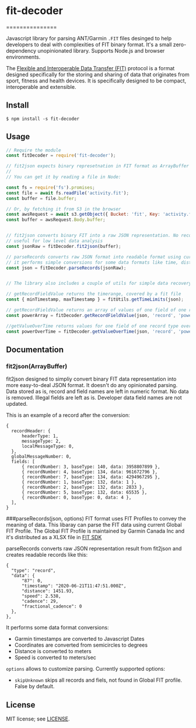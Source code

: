 # fit-decoder
===============

Javascript library for parsing ANT/Garmin `.FIT` files desinged to help developers to deal with complexities of FIT binary format. It's a small zero-dependency unopinionated library. 
Supports Node.js and browser environments.

The [Flexible and Interoperable Data Transfer (FIT)](https://developer.garmin.com/fit/protocol/) protocol is a format designed specifically for the storing and sharing of data that originates from sport, fitness and health devices. It is specifically designed to be compact, interoperable and extensible. 

## Install

```
$ npm install -s fit-decoder 
```

## Usage

```javascript
// Require the module
const fitDecoder = require('fit-decoder');

// fit2json expects binary represetnation in FIT format as ArrayBuffer
//
// You can get it by reading a file in Node:

const fs = require('fs').promises;
const file = await fs.readFile('activity.fit');
const buffer = file.buffer;

// Or, by fetching it from S3 in the browser
const awsRequest = await s3.getObject({ Bucket: 'fit', Key: 'activity.fit' }).promise();
const buffer = awsRequest.Body.buffer;


// fit2json converts binary FIT into a raw JSON representation. No record names, types or values are parsed.
// useful for low level data analysis
const jsonRaw = fitDecoder.fit2json(buffer);

// parseRecords converts raw JSON format into readable format using current Global FIT Profile (SDK 21.47.00)
// it performs simple conversions for some data formats like time, distance, coordinates.
const json = fitDecoder.parseRecords(jsonRaw);


// The library also includes a couple of utils for simple data recovery.

// getRecordFieldValue returns the timerange, covered by a fit file
const { minTimestamp, maxTimestamp } = fitUtils.getTimeLimits(json);

// getRecordFieldValue returns an array of values of one field of one record type
const powerArray = fitDecoder.getRecordFieldValue(json, 'record', 'power');

//getValueOverTime returns values for one field of one record type over time
const powerOverTime = fitDecoder.getValueOverTime(json, 'record', 'power');
```

## Documentation
### fit2json(ArrayBuffer)

fit2json designed to simpliy convert binary FIT data representation into more easy-to-deal JSON format. It doesn't do any 
opinionated parsing. Data stored as is, record and field names are left in numeric format. No data is removed. Illegal fields
are left as is. Developer data field names are not updated.

This is an example of a record after the conversion:

```
{
  recordHeader: {
      headerType: 1,
      messageType: 2,
      localMessageType: 0,
  },
  globalMessageNumber: 0,
  fields: [
      { recordNumber: 3, baseType: 140, data: 3958807899 },
      { recordNumber: 4, baseType: 134, data: 961672796 },
      { recordNumber: 7, baseType: 134, data: 4294967295 },
      { recordNumber: 1, baseType: 132, data: 1 },
      { recordNumber: 2, baseType: 132, data: 2833 },
      { recordNumber: 5, baseType: 132, data: 65535 },
      { recordNumber: 0, baseType: 0, data: 4 },
  ],
}
```


###parseRecords(json, options)
FIT format uses FIT Profiles to convey the meaning of data. This libaray can parse the FIT data using current Global FIT Profile.
The Global FIT Profile is maintained by Garmin Canada Inc and it's distributed as a XLSX file in [FIT SDK](https://www.thisisant.com/developer/resources/downloads/)

parseRecords converts raw JSON representation result from fit2json and creates readable records like this:

```
{
  "type": "record",
  "data": {
      "87": 0,
      "timestamp": "2020-06-21T11:47:51.000Z",
      "distance": 1451.93,
      "speed": 2.538,
      "cadence": 29,
      "fractional_cadence": 0
  },
},
```

It performs some data format conversions:

- Garmin timestamps are converted to Javascript Dates
- Coordinates are converted from semicircles to degrees
- Distance is converted to meters
- Speed is converted to meters/sec

 `options` allows to customize parsing. Currently supported options:
 - `skipUnknown` skips all records and fiels, not found in Global FIT profile. False by default.

 

## License

MIT license; see [LICENSE](./LICENSE).